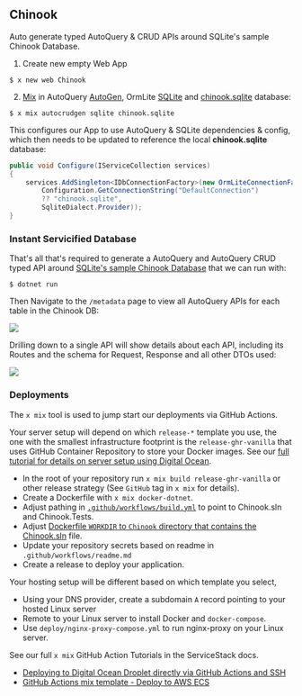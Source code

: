## Chinook

Auto generate typed AutoQuery & CRUD APIs around SQLite's sample Chinook Database.

1. Create new empty Web App

```
$ x new web Chinook
```

2. [Mix](https://docs.servicestack.net/mix-tool) in AutoQuery [AutoGen](https://gist.github.com/gistlyn/464a80c15cb3af4f41db7810082dc00c), OrmLite [SQLite](https://gist.github.com/gistlyn/a670c1d9b0ac06caa6a7fbb9b1d44176) and [chinook.sqlite](https://gist.github.com/gistlyn/aa62996dce3a6c1c8680beb8ab98126f) database:

```
$ x mix autocrudgen sqlite chinook.sqlite
```

This configures our App to use AutoQuery & SQLite dependencies & config, which then needs to be updated to reference the local **chinook.sqlite** database:

```csharp
public void Configure(IServiceCollection services)
{
    services.AddSingleton<IDbConnectionFactory>(new OrmLiteConnectionFactory(
        Configuration.GetConnectionString("DefaultConnection") 
        ?? "chinook.sqlite",
        SqliteDialect.Provider));
}
```

### Instant Servicified Database

That's all that's required to generate a AutoQuery and AutoQuery CRUD typed API around [SQLite's sample Chinook Database](https://www.sqlitetutorial.net/sqlite-sample-database/) that we can run with:

    $ dotnet run

Then Navigate to the `/metadata` page to view all AutoQuery APIs for each table in the Chinook DB:

![](https://raw.githubusercontent.com/ServiceStack/docs/master/docs/images/autoquery/chinook-autogen-metadata.png)

Drilling down to a single API will show details about each API, including its Routes and the schema for Request, Response and all other DTOs used:

![](https://raw.githubusercontent.com/ServiceStack/docs/master/docs/images/autoquery/chinook-autogen-createtracks.png)


### Deployments

The `x mix` tool is used to jump start our deployments via GitHub Actions.

Your server setup will depend on which `release-*` template you use, the one with the smallest infrastructure footprint is the `release-ghr-vanilla` that uses GitHub Container Repository to store your Docker images. See our [full tutorial for details on server setup using Digital Ocean](https://docs.servicestack.net/do-github-action-mix-deployment).

- In the root of your repository run `x mix build release-ghr-vanilla` or other release strategy (See `GitHub` tag in `x mix` for details).
- Create a Dockerfile with `x mix docker-dotnet`.
- Adjust pathing in [`.github/workflows/build.yml`](https://github.com/NetCoreApps/Chinook/blob/main/.github/workflows/build.yml#L23) to point to Chinook.sln and Chinook.Tests.
- Adjust [Dockerfile `WORKDIR` to `Chinook` directory that contains the Chinook.sln](https://github.com/NetCoreApps/Chinook/blob/main/Dockerfile#L5) file.
- Update your repository secrets based on readme in `.github/workflows/readme.md`
- Create a release to deploy your application.

 Your hosting setup will be different based on which template you select, 

- Using your DNS provider, create a subdomain `A` record pointing to your hosted Linux server
- Remote to your Linux server to install Docker and `docker-compose`.
- Use `deploy/nginx-proxy-compose.yml` to run nginx-proxy on your Linux server.

See our full `x mix` GitHub Action Tutorials in the ServiceStack docs.

- [Deploying to Digital Ocean Droplet directly via GitHub Actions and SSH](https://docs.servicestack.net/do-github-action-mix-deployment)
- [GitHub Actions mix template - Deploy to AWS ECS](https://docs.servicestack.net/mix-github-actions-aws-ecs)
